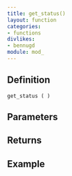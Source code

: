 ```yaml
---
title: get_status()
layout: function
categories:
- functions
divlikes:
- bennugd
module: mod_
---
```


## Definition

    get_status ( )

## Parameters

## Returns

## Example
